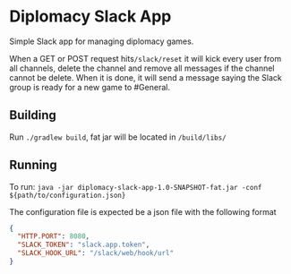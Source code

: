 # Diplomacy Slack App
Simple Slack app for managing diplomacy games. 

When a GET or POST request hits`/slack/reset` it will kick every user from all channels, delete the channel and remove
all messages if the channel cannot be delete. When it is done, it will send a message saying the Slack group is ready for 
a new game to #General.

## Building
Run `./gradlew build`, fat jar will be located in `/build/libs/`

## Running
To run: `java -jar diplomacy-slack-app-1.0-SNAPSHOT-fat.jar -conf ${path/to/configuration.json}`

The configuration file is expected be a json file with the following format
```json
{
  "HTTP.PORT": 8080,
  "SLACK_TOKEN": "slack.app.token",
  "SLACK_HOOK_URL": "/slack/web/hook/url"
}
```